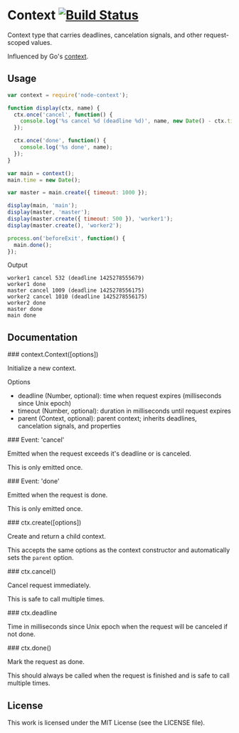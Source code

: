 # Context [![Build Status](https://travis-ci.org/silas/node-context.png?branch=master)](https://travis-ci.org/silas/node-context)

Context type that carries deadlines, cancelation signals, and other request-scoped values.

Influenced by Go's [context](https://golang.org/x/net/context).

## Usage

``` javascript
var context = require('node-context');

function display(ctx, name) {
  ctx.once('cancel', function() {
    console.log('%s cancel %d (deadline %d)', name, new Date() - ctx.time, ctx.deadline);
  });

  ctx.once('done', function() {
    console.log('%s done', name);
  });
}

var main = context();
main.time = new Date();

var master = main.create({ timeout: 1000 });

display(main, 'main');
display(master, 'master');
display(master.create({ timeout: 500 }), 'worker1');
display(master.create(), 'worker2');

process.on('beforeExit', function() {
  main.done();
});
```

Output

```
worker1 cancel 532 (deadline 1425278555679)
worker1 done
master cancel 1009 (deadline 1425278556175)
worker2 cancel 1010 (deadline 1425278556175)
worker2 done
master done
main done
```

## Documentation

<a name="context"/>
### context.Context([options])

Initialize a new context.

Options

 * deadline (Number, optional): time when request expires (milliseconds since Unix epoch)
 * timeout (Number, optional): duration in milliseconds until request expires
 * parent (Context, optional): parent context; inherits deadlines, cancelation signals, and properties

<a name="context-event-cancel"/>
### Event: 'cancel'

Emitted when the request exceeds it's deadline or is canceled.

This is only emitted once.

<a name="context-event-done"/>
### Event: 'done'

Emitted when the request is done.

This is only emitted once.

<a name="context-create"/>
### ctx.create([options])

Create and return a child context.

This accepts the same options as the context constructor and automatically sets the `parent` option.

<a name="context-cancel"/>
### ctx.cancel()

Cancel request immediately.

This is safe to call multiple times.

<a name="context-deadline"/>
### ctx.deadline

Time in milliseconds since Unix epoch when the request will be canceled if not done.

<a name="context-done"/>
### ctx.done()

Mark the request as done.

This should always be called when the request is finished and is safe to call multiple times.

## License

This work is licensed under the MIT License (see the LICENSE file).
